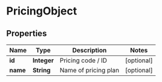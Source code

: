 
# PricingObject

## Properties
Name | Type | Description | Notes
------------ | ------------- | ------------- | -------------
**id** | **Integer** | Pricing code / ID |  [optional]
**name** | **String** | Name of pricing plan |  [optional]




